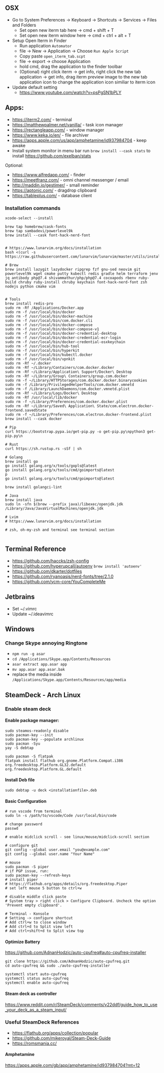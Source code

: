 ## OSX

- Go to System Preferences -> Keyboard -> Shortcuts -> Services -> Files and Folders
  - Set open new iterm tab here -> cmd + shift + T
  - Set open new iterm window here -> cmd + ctrl + alt + T
- Setup Open Iterm in Finder
  - Run application `Automator`
  - file -> New -> Application -> Choose `Run Apple Script`
  - Copy paste `open_iterm_tab.scpt`
  - file -> export -> choose Application
  - hold cmd, drag the application to the finder toolbar
  - (Optional) right click iterm -> get info, right click the new tab application -> get info, drag iterm preview image to the new tab application icon to change the application icon similiar to iterm icon
- Update default setting
  - https://www.youtube.com/watch?v=psPgSN1bPLY
  


## Apps:

- https://iterm2.com/ - terminal
- https://matthewpalmer.net/vanilla/ - task icon manager
- https://rectangleapp.com/ - window manager
- https://www.keka.io/en/ - file archiver
- https://apps.apple.com/us/app/amphetamine/id937984704 - keep awake
- Install system monitor in menu bar 
run `brew install --cask stats` to install https://github.com/exelban/stats

Optional:
- https://www.alfredapp.com/ - finder
- https://meetfranz.com/ - omni channel messenger / email
- http://maddin.io/gestimer/ - small reminder
- https://aptonic.com/ - dragdrop clipboard
- https://tableplus.com/ - database client


### Installation commands
```
xcode-select --install

brew tap homebrew/cask-fonts
brew tap sambadevi/powerlevel9k
brew install --cask font-hack-nerd-font


# https://www.lunarvim.org/docs/installation
bash <(curl -s https://raw.githubusercontent.com/lunarvim/lunarvim/master/utils/installer/install.sh)

# Brew
brew install lazygit lazydocker ripgrep fzf gnu-sed neovim git powerlevel9k wget cmake putty kubectl redis gradle helm terraform jenv jq antibody php@7.4 shivammathur/php/php@7.4 cocoapods rbenv ruby-build chruby ruby-install chruby keychain font-hack-nerd-font zsh nodejs python cmake vim 


# Tools
brew install redis-pro
sudo rm -Rf /Applications/Docker.app
sudo rm -f /usr/local/bin/docker
sudo rm -f /usr/local/bin/docker-machine
sudo rm -f /usr/local/bin/com.docker.cli
sudo rm -f /usr/local/bin/docker-compose
sudo rm -f /usr/local/bin/docker-compose-v1
sudo rm -f /usr/local/bin/docker-credential-desktop
sudo rm -f /usr/local/bin/docker-credential-ecr-login
sudo rm -f /usr/local/bin/docker-credential-osxkeychain
sudo rm -f /usr/local/bin/hub-tool
sudo rm -f /usr/local/bin/hyperkit
sudo rm -f /usr/local/bin/kubectl.docker
sudo rm -f /usr/local/bin/vpnkit
sudo rm -Rf ~/.docker
sudo rm -Rf ~/Library/Containers/com.docker.docker
sudo rm -Rf ~/Library/Application\ Support/Docker\ Desktop
sudo rm -Rf ~/Library/Group\ Containers/group.com.docker
sudo rm -f ~/Library/HTTPStorages/com.docker.docker.binarycookies
sudo rm -f /Library/PrivilegedHelperTools/com.docker.vmnetd
sudo rm -f /Library/LaunchDaemons/com.docker.vmnetd.plist
sudo rm -Rf ~/Library/Logs/Docker\ Desktop
sudo rm -Rf /usr/local/lib/docker
sudo rm -f ~/Library/Preferences/com.docker.docker.plist
sudo rm -Rf ~/Library/Saved\ Application\ State/com.electron.docker-frontend.savedState
sudo rm -f ~/Library/Preferences/com.electron.docker-frontend.plist
brew install --cask docker

# Pip
curl https://bootstrap.pypa.io/get-pip.py -o get-pip.py\npython3 get-pip.py\n

# Rust
curl https://sh.rustup.rs -sSf | sh

# Golang
brew install go
go install golang.org/x/tools/gopls@latest
go install golang.org/x/tools/cmd/goimports@latest
p
go install golang.org/x/tools/cmd/goimports@latest

brew install golangci-lint

# Java
brew install java
sudo ln -sfn $(brew --prefix java)/libexec/openjdk.jdk /Library/Java/JavaVirtualMachines/openjdk.jdk

# Lvim
# https://www.lunarvim.org/docs/installation

# zsh, oh-my-zsh and terminal see terminal section


```

##  Terminal Reference

- https://github.com/haccks/zsh-config
- https://github.com/hyperupcall/autoenv
`brew install 'autoenv'`
- https://github.com/dkarter/dotfiles
- https://github.com/ryanoasis/nerd-fonts/tree/2.1.0
- https://github.com/ycm-core/YouCompleteMe


## Jetbrains

- Set ~/.vimrc
- Update ~/.ideavimrc

## Windows

### Change Skype annoying Ringtone

- `npm run -g asar`
- `cd /Applications/Skype.app/Contents/Resources`
- `asar extract app.asar app`
- `mv app.asar app.asar.bak`
- replace the media inside `/Applications/Skype.app/Contents/Resources/app/media`

## SteamDeck - Arch Linux

### Enable steam deck

#### Enable package manager:

```
sudo steamos-readonly disable
sudo pacman-key --init
sudo pacman-key --populate archlinux
sudo pacman -Syu
yay -S debtap

sudo pacman -S flatpak
flatpak install flathub org.gnome.Platform.Compat.i386 org.freedesktop.Platform.GL32.default org.freedesktop.Platform.GL.default
```

#### Install Deb file

```
sudo debtap -u deck <installationfile>.deb
```

#### Basic Configuration

```
# run vscode from terminal
sudo ln -s /path/to/vscode/Code /usr/local/bin/code

# change password
passwd

# enable midclick scroll - see linux/mouse/midclick-scroll section

# configure git
git config --global user.email "you@example.com"
git config --global user.name "Your Name"

# mouse
sudo pacman -S piper
# if PGP issue, run:
sudo pacman-key --refresh-keys
# install piper
# https://flathub.org/apps/details/org.freedesktop.Piper
# set left mouse 5 button to ctrl+w

# disable middle click paste
# System tray > right click > Configure Clipboard. Uncheck the option 'Prevent empty clipboard'.

# Terminal - Konsole
# Setting -> configure shortcut
# Add ctrl+w to close window
# Add ctrl+d to Split view left
# Add ctrl+shift+d to Split view top
```

#### Optimize Battery

https://github.com/AdnanHodzic/auto-cpufreq#auto-cpufreq-installer

```
git clone https://github.com/AdnanHodzic/auto-cpufreq.git
cd auto-cpufreq && sudo ./auto-cpufreq-installer

systemctl start auto-cpufreq
systemctl status auto-cpufreq
systemctl enable auto-cpufreq

```

#### Steam deck as controller
https://www.reddit.com/r/SteamDeck/comments/v22ddf/guide_how_to_use_your_deck_as_a_steam_input/

### Useful SteamDeck References

- https://flathub.org/apps/collection/popular
- https://github.com/mikeroyal/Steam-Deck-Guide
- https://romsmania.cc/


#### Amphetamine

https://apps.apple.com/gb/app/amphetamine/id937984704?mt=12


